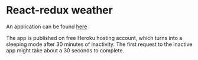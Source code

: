 # React-redux weather
An application can be found [here](https://weather-app-by-ab.herokuapp.com/)

The app is published on free Heroku hosting account, which turns into a sleeping mode after 30 minutes of inactivity. The first request to the inactive app might take about a 30 seconds to complete.   